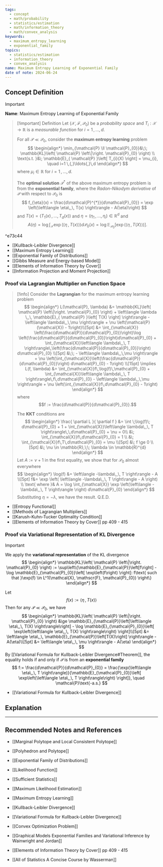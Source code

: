```yaml
---
tags:
  - concept
  - math/probability
  - statistics/estimation
  - math/information_theory
  - math/convex_analysis
keywords:
  - maximum_entropy_learning
  - exponential_family
topics:
  - statistics/estimation
  - information_theory
  - convex_analysis
name: Maximum Entropy Learning of Exponential Family
date of note: 2024-06-24
---
```


## Concept Definition

>[!important]
>**Name**: Maximum Entropy Learning of Exponential Family

>[!important] Definition
>Let $(\mathcal{X}, \mathscr{F}, \mathcal{P}_{0})$ be a *probability space* and $T_{i}: \mathcal{X} \to \mathbb{R}$ is a *measurable function* for $i=1 \,{,}\ldots{,}\,d$. 
>
>For all $\mathcal{P} \ll \mathcal{P}_{0}$, consider the **maximum entropy learning** problem
>$$
>\begin{align*}
> \min_{\mathcal{P} \ll \mathcal{P}_{0}}&\;\; \mathbb{KL}\left( \mathcal{P} \left\|\right. \mathcal{P}_{0} \right) \\
> \text{s.t. }&\; \mathbb{E}_{ \mathcal{P} }\left[  T_{i}(X) \right] = \mu_{i}, \quad i=1 \,{,}\ldots{,}\,d
>\end{align*}
>$$
>where $\mu_{i} \in \mathbb{R}$ for  $i=1 \,{,}\ldots{,}\,d$.
>
>The **optimal solution** $\mathcal{P}^{*}$ of the above maximum entropy problem is from the **exponential family**, where the *Radon-Nikodym derivative* of $\mathcal{P}$ with respect to $\mathcal{P}_{0}$ is
>$$
> f_{\eta}(x) = \frac{d\mathcal{P}^{*}}{d\mathcal{P}_{0}} = \exp \left(\left\langle  \eta\,,\, T(x) \right\rangle - A(\eta)\right)
>$$
>and $T(x) = (T_{1}(x) \,{,}\ldots{,}\,T_{d}(x))$ and $\eta = (\eta_{1} \,{,}\ldots{,}\,\eta_{i}) \in \mathbb{R}^d$ and 
>$$A(\eta) = \log \int_{\mathcal{X}} \exp \left(\left\langle  \eta\,,\, T(x) \right\rangle \right)d\mathcal{P}_{0}(x)  = \log \mathbb{E}_{ \mathcal{P}_{0} }\left[ \exp \left(\left\langle  \eta\,,\, T(X) \right\rangle\right) \right].$$

^e73c44

- [[Kullback-Leibler Divergence]]
- [[Maximum Entropy Learning]]
- [[Exponential Family of Distributions]]
- [[Gibbs Measure and Energy-based Model]]
- [[Elements of Information Theory by Cover]]
- [[Information Projection and Moment Projection]]

### Proof via Lagrangian Multiplier on Function Space

>[!info]
>Consider the **Lagrangian** for the maximum entropy learning problem
>$$
>\begin{align*}
> L(\mathcal{P}, \lambda) &=   \mathbb{KL}\left( \mathcal{P} \left\|\right. \mathcal{P}_{0} \right)    + \left\langle  \lambda \,,\, \mathbb{E}_{ \mathcal{P} }\left[  T(X) \right] \right\rangle - \left\langle  \lambda\,,\,\mu \right\rangle + \nu \left(\mathcal{P}(\mathcal{X}) - 1\right)\\[5pt]
>  &= \int_{\mathcal{X}} \left(\frac{d\mathcal{P}}{d\mathcal{P}_{0}}\right)\log \left(\frac{d\mathcal{P}}{d\mathcal{P}_{0}}\right)d\mathcal{P}_{0} + \int_{\mathcal{X}}\left\langle  \lambda\,,\, T \right\rangle\,\left(\frac{d\mathcal{P}}{d\mathcal{P}_{0}}\right) d\mathcal{P}_{0} \\[5pt]
>  &\;\; - \left\langle  \lambda\,,\,\mu \right\rangle + \nu \left(\int_{\mathcal{X}}\left(\frac{d\mathcal{P}}{d\mathcal{P}_{0}}\right) d\mathcal{P}_{0} - 1\right) \\[15pt]
>  \implies L(f, \lambda) &= \int_{\mathcal{X}}f\,\log(f)\,\mathcal{P}_{0} + \int_{\mathcal{X}}\left\langle \lambda\,,\, T \right\rangle\,f\,d\mathcal{P}_{0} - \left\langle  \lambda\,,\,\mu \right\rangle + \nu \left(\int_{\mathcal{X}}f\,d\mathcal{P}_{0} - 1\right)
>\end{align*}
>$$
>where 
>$$f := \frac{d\mathcal{P}}{d\mathcal{P}_{0}}.$$
>
>The **KKT** conditions are 
>$$
>\begin{align*}
> \frac{ \partial L }{ \partial f } &= \int \;\log(f)\; d\mathcal{P}_{0} + 1 + \int_{\mathcal{X}}\left\langle \lambda\,,\, T \right\rangle\,\,d\mathcal{P}_{0} + \nu = 0\\
> &\; \int_{\mathcal{X}}f\,d\mathcal{P}_{0} = 1 \\
> &\; \int_{\mathcal{X}}f\,T\,d\mathcal{P}_{0} = \mu \\[5pt]
> &\; f \ge 0 \\[5pt]
> &\; \nu \in \mathbb{R},\;\; \lambda \in \mathbb{R}^{d}
>\end{align*}
>$$
>Let $A := \nu + 1$ in the first equality, we show that for $\mathcal{P}_{0}$ almost everywhere 
>$$
>\begin{align*}
>\log(f) &= \left\langle -\lambda\,,\, T \right\rangle - A \\[5pt]
> f&= \exp \left( \left\langle -\lambda\,,\, T \right\rangle - A \right) \\
> \text{ where }& A = \log \int_{\mathcal{X}} \exp \left(\left\langle -\lambda\,,\, T \right\rangle \right) d\mathcal{P}_{0}
>\end{align*}
>$$
>Substituting $\eta = - \lambda$, we have the result. Q.E.D.

- [[Entropy Functional]]
- [[Methods of Lagrangian Multipliers]]
- [[Karush-Kuhn-Tucker Optimality Condition]]
- [[Elements of Information Theory by Cover]] pp 409 - 415

### Proof via Variational Representation of KL Divergence

>[!important] 
>We apply the **variational representation** of the KL divergence
>$$
>\begin{align*}
>\mathbb{KL}\left( \mathcal{P} \left\|\right. \mathcal{P}_{0} \right) := \sup\left\{\mathbb{E}_{\mathcal{P}}\left[f\right] - \log \mathbb{E}_{\mathcal{P}_{0}}\left[ \exp\left(f\right) \right]: f\text{ such that }\exp(f) \in  L^1(\mathcal{X}, \mathscr{F}, \mathcal{P}_{0})  \right\}
\end{align*}
>$$
>
>Let $$f(x) := \left\langle  \eta\,,\, T(x)   \right\rangle$$   Then for any $\mathcal{P} \ll \mathcal{P}_{0}$, we have 
>$$
>\begin{align*}
>\mathbb{KL}\left( \mathcal{P} \left\|\right. \mathcal{P}_{0} \right) &\ge \mathbb{E}_{\mathcal{P}}\left[\left\langle  \eta\,,\, T(X) \right\rangle\right] - \log \mathbb{E}_{\mathcal{P}_{0}}\left[ \exp\left(\left\langle  \eta\,,\, T(X)   \right\rangle\right) \right]\\[5pt]
>&= \left\langle  \eta\,,\, \mathbb{E}_{\mathcal{P}}\left[T(X)\right] \right\rangle - A(\eta)\\[5pt]
>&= \left\langle  \eta\,,\, \mu \right\rangle - A(\eta)
>\end{align*}
>$$
>By  [[Variational Formula for Kullback-Leibler Divergence#Theorem]], the equality holds if and only if $\mathcal{P}$ is from an **exponential family**
>$$
>f:= \frac{d\mathcal{P}}{d\mathcal{P}_{0}} = \frac{\exp(\left\langle  \eta\,,\, T   \right\rangle)}{\mathbb{E}_{\mathcal{P}_{0}}\left[ \exp\left(\left\langle  \eta\,,\, T   \right\rangle\right) \right]}, \quad \mathcal{P}\text{-a.s.} 
>$$

- [[Variational Formula for Kullback-Leibler Divergence]]



## Explanation






-----------
##  Recommended Notes and References

- [[Marginal Polytope and Local Consistent Polytope]]
- [[Polyhedron and Polytope]]

- [[Exponential Family of Distributions]]


- [[Likelihood Function]]
- [[Sufficient Statistics]]


- [[Maximum Likelihood Estimation]]
- [[Maximum Entropy Learning]]

- [[Kullback-Leibler Divergence]]
- [[Variational Formula for Kullback-Leibler Divergence]]

- [[Convex Optimization Problem]]


- [[Graphical Models Exponential Families and Variational Inference by Wainwright and Jordan]]
- [[Elements of Information Theory by Cover]] pp 409 - 415
- [[All of Statistics A Concise Course by Wasserman]]

